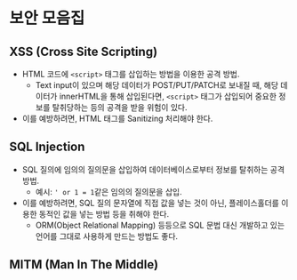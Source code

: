 # 보안 모음집

## XSS (Cross Site Scripting)
- HTML 코드에 `<script>` 태그를 삽입하는 방법을 이용한 공격 방법.
  - Text input이 있으며 해당 데이터가 POST/PUT/PATCH로 보내질 때, 해당 데이터가 innerHTML을 통해 삽입된다면, `<script>` 태그가 삽입되어 중요한 정보를 탈취당하는 등의 공격을 받을 위험이 있다.
- 이를 예방하려면, HTML 태그를 Sanitizing 처리해야 한다.

## SQL Injection
- SQL 질의에 임의의 질의문을 삽입하여 데이터베이스로부터 정보를 탈취하는 공격 방법.
  - 예시: `' or 1 = 1`같은 임의의 질의문을 삽입.
- 이를 예방하려면, SQL 질의 문자열에 직접 값을 넣는 것이 아닌, 플레이스홀더를 이용한 동적인 값을 넣는 방법 등을 취해야 한다.
  - ORM(Object Relational Mapping) 등등으로 SQL 문법 대신 개발하고 있는 언어를 그대로 사용하게 만드는 방법도 좋다.

## MITM (Man In The Middle)
